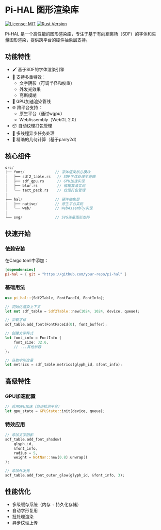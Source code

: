 # Pi-HAL 图形渲染库

[![License: MIT](https://img.shields.io/badge/License-MIT-yellow.svg)](https://opensource.org/licenses/MIT)
[![Rust Version](https://img.shields.io/badge/rust-1.65%2B-blue)](https://www.rust-lang.org)

Pi-HAL 是一个高性能的图形渲染库，专注于基于有向距离场（SDF）的字体和矢量图形渲染，提供跨平台的硬件抽象层支持。

## 功能特性

- 🖌️ 基于SDF的字体渲染引擎
- 🌟 支持多重特效：
  - 文字阴影（可调半径和权重）
  - 外发光效果
  - 高斯模糊
- 🚀 GPU加速渲染管线
- 🌐 跨平台支持：
  - 原生平台（通过wgpu）
  - WebAssembly（WebGL 2.0）
- 📦 自动纹理打包管理
- 🧵 多线程异步任务处理
- 📐 精确的几何计算（基于parry2d）

## 核心组件

```rust
src/
├── font/              // 字体渲染核心模块
│   ├── sdf2_table.rs   // SDF字体处理主逻辑
│   ├── sdf_gpu.rs      // GPU加速实现
│   ├── blur.rs         // 模糊算法实现
│   └── text_pack.rs    // 纹理打包管理
│
├── hal/               // 硬件抽象层
│   ├── native/        // 原生平台实现
│   └── web/           // WebAssembly实现
│
└── svg/               // SVG矢量图形支持
```

## 快速开始

### 依赖安装

在Cargo.toml中添加：
```toml
[dependencies]
pi-hal = { git = "https://github.com/your-repo/pi-hal" }
```

### 基础用法
```rust
use pi_hal::{Sdf2Table, FontFaceId, FontInfo};

// 初始化渲染上下文
let mut sdf_table = Sdf2Table::new(1024, 1024, device, queue);

// 加载字体
sdf_table.add_font(FontFaceId(0), font_buffer);

// 创建文字样式
let font_info = FontInfo {
    font_size: 32.0,
    // ...其他参数
};

// 获取字形度量
let metrics = sdf_table.metrics(glyph_id, &font_info);
```

## 高级特性

### GPU加速配置
```rust
// 启用GPU加速（自动检测平台）
let gpu_state = GPUState::init(device, queue);
```

### 特效应用
```rust
// 添加文字阴影
sdf_table.add_font_shadow(
    glyph_id,
    &font_info,
    radius = 5,
    weight = NotNan::new(0.8).unwrap()
);

// 添加外发光
sdf_table.add_font_outer_glow(glyph_id, &font_info, 3);
```

## 性能优化

- 多级缓存系统（内存 + 持久化存储）
- 自动字形复用
- 批处理渲染
- 异步纹理上传

